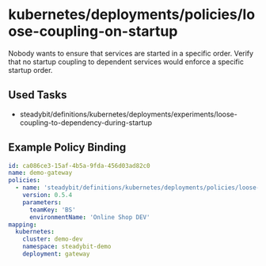 # kubernetes/deployments/policies/loose-coupling-on-startup

Nobody wants to ensure that services are started in a specific order. Verify that no startup coupling to dependent services would enforce a specific startup order.

## Used Tasks

- steadybit/definitions/kubernetes/deployments/experiments/loose-coupling-to-dependency-during-startup

## Example Policy Binding

````yaml
id: ca086ce3-15af-4b5a-9fda-456d03ad82c0
name: demo-gateway
policies:
  - name: 'steadybit/definitions/kubernetes/deployments/policies/loose-coupling-on-startup'
    version: 0.5.4
    parameters:
      teamKey: 'BS'
      environmentName: 'Online Shop DEV'
mapping:
  kubernetes:
    cluster: demo-dev
    namespace: steadybit-demo
    deployment: gateway
````